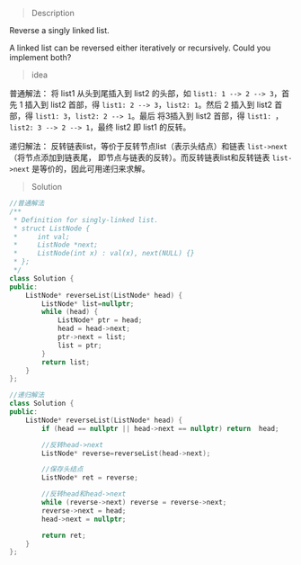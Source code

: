 > Description

Reverse a singly linked list.

A linked list can be reversed either iteratively or recursively. Could you implement both?

> idea

普通解法：
将 list1 从头到尾插入到 list2 的头部，如 `list1: 1 --> 2 --> 3`，首先 1 插入到 list2 首部，得
`list1: 2 --> 3`，`list2: 1`。然后 2 插入到 list2 首部，得 `list1: 3`，`list2: 2 --> 1`。最后
将3插入到 list2 首部，得 `list1: `，`list2: 3 --> 2 --> 1`，最终 list2 即 list1 的反转。

递归解法：
反转链表list，等价于反转节点list（表示头结点）和链表 `list->next`（将节点添加到链表尾，
即节点与链表的反转）。而反转链表list和反转链表
`list->next` 是等价的，因此可用递归来求解。

> Solution

```C++
//普通解法
/**
 * Definition for singly-linked list.
 * struct ListNode {
 *     int val;
 *     ListNode *next;
 *     ListNode(int x) : val(x), next(NULL) {}
 * };
 */
class Solution {
public:
	ListNode* reverseList(ListNode* head) {
		ListNode* list=nullptr;
		while (head) {
			ListNode* ptr = head;
			head = head->next;
			ptr->next = list;
			list = ptr;
		}
		return list;
	}
};

//递归解法
class Solution {
public:
	ListNode* reverseList(ListNode* head) {
		if (head == nullptr || head->next == nullptr) return  head;

        //反转head->next
		ListNode* reverse=reverseList(head->next);

        //保存头结点
		ListNode* ret = reverse;

        //反转head和head->next
		while (reverse->next) reverse = reverse->next;
		reverse->next = head;
		head->next = nullptr;

		return ret;
	}
};
```
